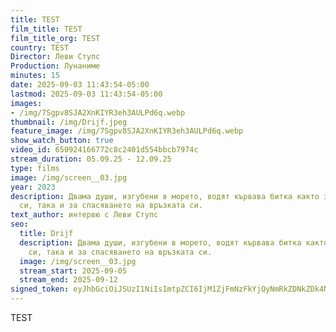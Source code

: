 ```yaml
---
title: TEST
film_title: TEST
film_title_org: TEST
country: TEST
Director: Леви Ступс
Production: Лунаниме
minutes: 15
date: 2025-09-03 11:43:54-05:00
lastmod: 2025-09-03 11:43:54-05:00
images:
- /img/7Sgpv8SJA2XnKIYR3eh3AULPd6q.webp
thumbnail: /img/Drijf.jpeg
feature_image: /img/7Sgpv8SJA2XnKIYR3eh3AULPd6q.webp
show_watch_button: true
video_id: 650924166772c8c2401d554bbcb7974c
stream_duration: 05.09.25 - 12.09.25
type: films
image: /img/screen__03.jpg
year: 2023
description: Двама души, изгубени в морето, водят кървава битка както за оцеляването
  си, така и за спасяването на връзката си.
text_author: интервю с Леви Ступс
seo:
  title: Drijf
  description: Двама души, изгубени в морето, водят кървава битка както за оцеляването
    си, така и за спасяването на връзката си.
  image: /img/screen__03.jpg
  stream_start: 2025-09-05
  stream_end: 2025-09-12
signed_token: eyJhbGciOiJSUzI1NiIsImtpZCI6IjM1ZjFmNzFkYjQyNmRkZDNkZDk4NGZjMzdlZTllOGJmIn0.eyJzdWIiOiI2NTA5MjQxNjY3NzJjOGMyNDAxZDU1NGJiY2I3OTc0YyIsImtpZCI6IjM1ZjFmNzFkYjQyNmRkZDNkZDk4NGZjMzdlZTllOGJmIiwiZXhwIjoiMTc1NzU5OTA3MCIsIm5iZiI6IjE3NTc1MDkwNzEiLCJhY2Nlc3NSdWxlcyI6W3siYWN0aW9uIjoiYWxsb3ciLCJ0eXBlIjoiaXAuZ2VvaXAuY291bnRyeSIsImNvdW50cnkiOlsiQkciXX0seyJhY3Rpb24iOiJibG9jayIsInR5cGUiOiJhbnkifV19.JzihG6bBEDK9ifSRF9VWAuf9qqvLv5j7wceQsRd4oCTNPz7z9RlILAp3TFQioNU5bweidq2eEvpuhnh0PAd7KKiOFDTMfXXng7Nb_3M1ABN2bq5e7Xux41a8NIROjHn5e7RX6cNW6o9-gM8nPVo1GPatAcp_Cg4lajREPgYVobHc1yqOpS9Hs3oTK_ZFaRK7i8JkIDqGeUwAKO4nwy2gDVyESQ2kilkhynHhGCoMdxlbD06bPqMONDQWjV04CTN7yRr2qMBuPJMVe03cAU2m81u4eBseR58_B6eB_fGl-QSFgGHyL35UfgNQx3eFe5zoeYKT9CKjyFaP8o9SuC1D4Q
---
```

TEST